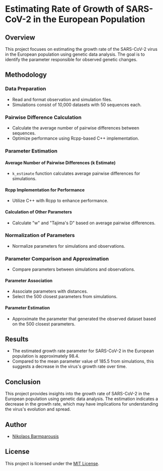 # Estimating Rate of Growth of SARS-CoV-2 in the European Population

## Overview

This project focuses on estimating the growth rate of the SARS-CoV-2 virus in the European population using genetic data analysis. The goal is to identify the parameter responsible for observed genetic changes.


## Methodology

### Data Preparation

- Read and format observation and simulation files.
- Simulations consist of 10,000 datasets with 50 sequences each.

### Pairwise Difference Calculation

- Calculate the average number of pairwise differences between sequences.
- Optimize performance using Rcpp-based C++ implementation.

### Parameter Estimation

#### Average Number of Pairwise Differences (k Estimate)

- `k_estimate` function calculates average pairwise differences for simulations.

#### Rcpp Implementation for Performance

- Utilize C++ with Rcpp to enhance performance.

#### Calculation of Other Parameters

- Calculate "w" and "Tajima's D" based on average pairwise differences.

### Normalization of Parameters

- Normalize parameters for simulations and observations.

### Parameter Comparison and Approximation

- Compare parameters between simulations and observations.

#### Parameter Association

- Associate parameters with distances.
- Select the 500 closest parameters from simulations.

#### Parameter Estimation

- Approximate the parameter that generated the observed dataset based on the 500 closest parameters.

## Results

- The estimated growth rate parameter for SARS-CoV-2 in the European population is approximately 98.4.
- Compared to the mean parameter value of 185.5 from simulations, this suggests a decrease in the virus's growth rate over time.

## Conclusion

This project provides insights into the growth rate of SARS-CoV-2 in the European population using genetic data analysis. The estimation indicates a decrease in the growth rate, which may have implications for understanding the virus's evolution and spread.

## Author

- [Nikolaos Barmparousis](https://github.com/nikbarb810)

## License

This project is licensed under the [MIT License](LICENSE).
